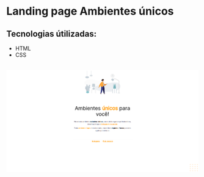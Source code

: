 # Landing page Ambientes únicos

## Tecnologias útilizadas:
- HTML
- CSS
<br><br>

![Ambientes](./assets/Screenshot%20from%202023-04-26%2011-12-40.png)
